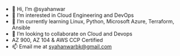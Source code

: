 - 👋 Hi, I’m @syahanwar
- 👀 I’m interested in Cloud Engineering and DevOps
- 🌱 I’m currently learning Linux, Python, Microsoft Azure, Terraform, Ansible
- 💞️ I’m looking to collaborate on Cloud and Devops
- AZ 900, AZ 104 & AWS CCP Certified
- 📫 Email me at syahanwarbk@gmail.com

<!---
syahanwar/syahanwar is a ✨ special ✨ repository because its `README.md` (this file) appears on your GitHub profile.
You can click the Preview link to take a look at your changes.
--->
